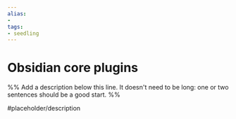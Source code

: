 ```yaml
---
alias: 
- 
tags:
- seedling
---
```


# Obsidian core plugins

%% Add a description below this line. It doesn't need to be long: one or two sentences should be a good start. %%

#placeholder/description 
